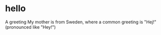 # hello
A greeting
My mother is from Sweden, where a common greeting is "Hej!" (pronounced like "Hey!")
